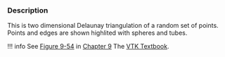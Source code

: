 ### Description

This is two dimensional Delaunay triangulation of a random set of points. Points and edges are shown highlited with spheres and tubes.

!!! info
    See [Figure 9-54](/VTKBook/09Chapter9/#Figure%209-54) in [Chapter 9](/VTKBook/09Chapter9) The [VTK Textbook](/VTKBook/01Chapter1).
